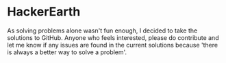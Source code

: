 # HackerEarth
As solving problems alone wasn't fun enough, I decided to take the solutions to GitHub. Anyone who feels interested, please do contribute and let me know if any issues are found in the current solutions because 'there is always a better way to solve a problem'.
